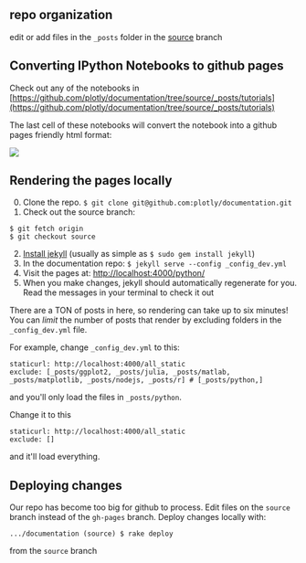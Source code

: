 ## repo organization
edit or add files in the `_posts` folder in the [source](http://github.com/plotly/documentation/tree/source) branch

## Converting IPython Notebooks to github pages

Check out any of the notebooks in [https://github.com/plotly/documentation/tree/source/_posts/tutorials](https://github.com/plotly/documentation/tree/source/_posts/tutorials)

The last cell of these notebooks will convert the notebook into a github pages friendly html format:

![](http://i.imgur.com/SDcuOkv.png)


## Rendering the pages locally
0. Clone the repo. `$ git clone git@github.com:plotly/documentation.git`
1. Check out the source branch:

  ```
  $ git fetch origin
  $ git checkout source
  ```
2. [Install jekyll](http://jekyllrb.com/docs/installation/) (usually as simple as `$ sudo gem install jekyll`)
3. In the documentation repo: `$ jekyll serve --config _config_dev.yml`
4. Visit the pages at: [http://localhost:4000/python/](http://localhost:4000/python/)
5. When you make changes, jekyll should automatically regenerate for you. Read the messages in your terminal to check it out

There are a TON of posts in here, so rendering can take up to
six minutes! You can *limit* the number of posts that render by
excluding folders in the `_config_dev.yml` file.

For example, change `_config_dev.yml` to this:

```
staticurl: http://localhost:4000/all_static
exclude: [_posts/ggplot2, _posts/julia, _posts/matlab, _posts/matplotlib, _posts/nodejs, _posts/r] # [_posts/python,]
```

and you'll only load the files in `_posts/python`.

Change it to this

```
staticurl: http://localhost:4000/all_static
exclude: []
```

and it'll load everything.

## Deploying changes
Our repo has become too big for github to process. Edit files on the `source` branch instead of the `gh-pages` branch. Deploy changes locally with:
```
.../documentation (source) $ rake deploy
```

from the `source` branch
